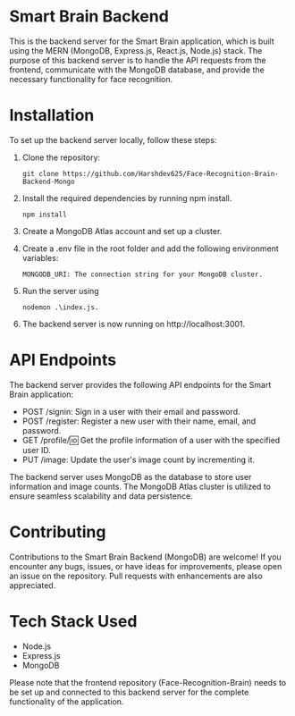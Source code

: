 # Smart Brain Backend
This is the backend server for the Smart Brain application, which is built using the MERN (MongoDB, Express.js, React.js, Node.js) stack. The purpose of this backend server is to handle the API requests from the frontend, communicate with the MongoDB database, and provide the necessary functionality for face recognition.

# Installation
To set up the backend server locally, follow these steps:

1. Clone the repository: 
    ```shell
    git clone https://github.com/Harshdev625/Face-Recognition-Brain-Backend-Mongo 
    ```

2. Install the required dependencies by running npm install.
   ```shell
   npm install
   ```
3. Create a MongoDB Atlas account and set up a cluster.
4. Create a .env file in the root folder and add the following environment variables:
    ```shell
    MONGODB_URI: The connection string for your MongoDB cluster.
    ```
5. Run the server using 
    ```shell
    nodemon .\index.js.
    ```
6. The backend server is now running on http://localhost:3001.

# API Endpoints
The backend server provides the following API endpoints for the Smart Brain application:

- POST /signin: Sign in a user with their email and password.
- POST /register: Register a new user with their name, email, and password.
- GET /profile/:id: Get the profile information of a user with the specified user ID.
- PUT /image: Update the user's image count by incrementing it.

The backend server uses MongoDB as the database to store user information and image counts. The MongoDB Atlas cluster is utilized to ensure seamless scalability and data persistence.

# Contributing
Contributions to the Smart Brain Backend (MongoDB) are welcome! If you encounter any bugs, issues, or have ideas for improvements, please open an issue on the repository. Pull requests with enhancements are also appreciated.

# Tech Stack Used
 - Node.js
 - Express.js
 - MongoDB

Please note that the frontend repository (Face-Recognition-Brain) needs to be set up and connected to this backend server for the complete functionality of the application.
